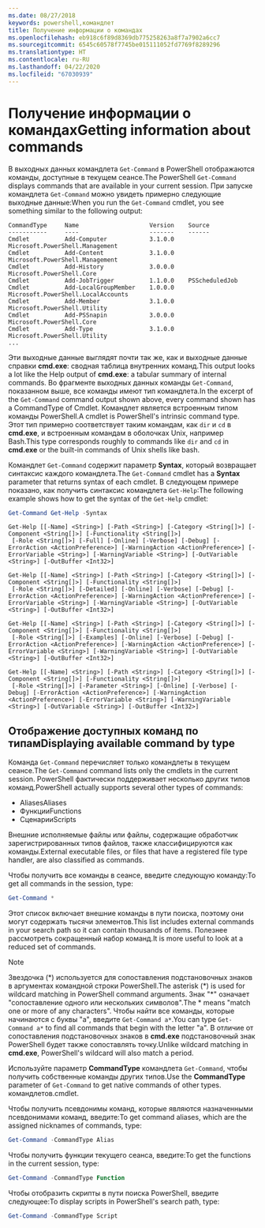 ```yaml
---
ms.date: 08/27/2018
keywords: powershell,командлет
title: Получение информации о командах
ms.openlocfilehash: eb918c6f89d8369db775258263a8f7a7902a6cc7
ms.sourcegitcommit: 6545c60578f7745be015111052fd7769f8289296
ms.translationtype: HT
ms.contentlocale: ru-RU
ms.lasthandoff: 04/22/2020
ms.locfileid: "67030939"
---
```

# <a name="getting-information-about-commands"></a><span data-ttu-id="1300f-103">Получение информации о командах</span><span class="sxs-lookup"><span data-stu-id="1300f-103">Getting information about commands</span></span>

<span data-ttu-id="1300f-104">В выходных данных командлета `Get-Command` в PowerShell отображаются команды, доступные в текущем сеансе.</span><span class="sxs-lookup"><span data-stu-id="1300f-104">The PowerShell `Get-Command` displays commands that are available in your current session.</span></span>
<span data-ttu-id="1300f-105">При запуске командлета `Get-Command` можно увидеть примерно следующие выходные данные:</span><span class="sxs-lookup"><span data-stu-id="1300f-105">When you run the `Get-Command` cmdlet, you see something similar to the following output:</span></span>

```output
CommandType     Name                    Version    Source
-----------     ----                    -------    ------
Cmdlet          Add-Computer            3.1.0.0    Microsoft.PowerShell.Management
Cmdlet          Add-Content             3.1.0.0    Microsoft.PowerShell.Management
Cmdlet          Add-History             3.0.0.0    Microsoft.PowerShell.Core
Cmdlet          Add-JobTrigger          1.1.0.0    PSScheduledJob
Cmdlet          Add-LocalGroupMember    1.0.0.0    Microsoft.PowerShell.LocalAccounts
Cmdlet          Add-Member              3.1.0.0    Microsoft.PowerShell.Utility
Cmdlet          Add-PSSnapin            3.0.0.0    Microsoft.PowerShell.Core
Cmdlet          Add-Type                3.1.0.0    Microsoft.PowerShell.Utility
...
```

<span data-ttu-id="1300f-106">Эти выходные данные выглядят почти так же, как и выходные данные справки **cmd.exe**: сводная таблица внутренних команд.</span><span class="sxs-lookup"><span data-stu-id="1300f-106">This output looks a lot like the Help output of **cmd.exe**: a tabular summary of internal commands.</span></span> <span data-ttu-id="1300f-107">Во фрагменте выходных данных команды `Get-Command`, показанном выше, все команды имеют тип командлета.</span><span class="sxs-lookup"><span data-stu-id="1300f-107">In the excerpt of the `Get-Command` command output shown above, every command shown has a CommandType of Cmdlet.</span></span> <span data-ttu-id="1300f-108">Командлет является встроенным типом команды PowerShell.</span><span class="sxs-lookup"><span data-stu-id="1300f-108">A cmdlet is PowerShell's intrinsic command type.</span></span> <span data-ttu-id="1300f-109">Этот тип примерно соответствует таким командам, как `dir` и `cd` в **cmd.exe**, и встроенным командам в оболочках Unix, например Bash.</span><span class="sxs-lookup"><span data-stu-id="1300f-109">This type corresponds roughly to commands like `dir` and `cd` in **cmd.exe** or the built-in commands of Unix shells like bash.</span></span>

<span data-ttu-id="1300f-110">Командлет `Get-Command` содержит параметр **Syntax**, который возвращает синтаксис каждого командлета.</span><span class="sxs-lookup"><span data-stu-id="1300f-110">The `Get-Command` cmdlet has a **Syntax** parameter that returns syntax of each cmdlet.</span></span> <span data-ttu-id="1300f-111">В следующем примере показано, как получить синтаксис командлета `Get-Help`:</span><span class="sxs-lookup"><span data-stu-id="1300f-111">The following example shows how to get the syntax of the `Get-Help` cmdlet:</span></span>

```powershell
Get-Command Get-Help -Syntax
```

```output
Get-Help [[-Name] <String>] [-Path <String>] [-Category <String[]>] [-Component <String[]>] [-Functionality <String[]>]
 [-Role <String[]>] [-Full] [-Online] [-Verbose] [-Debug] [-ErrorAction <ActionPreference>] [-WarningAction <ActionPreference>] [-ErrorVariable <String>] [-WarningVariable <String>] [-OutVariable <String>] [-OutBuffer <Int32>]

Get-Help [[-Name] <String>] [-Path <String>] [-Category <String[]>] [-Component <String[]>] [-Functionality <String[]>]
 [-Role <String[]>] [-Detailed] [-Online] [-Verbose] [-Debug] [-ErrorAction <ActionPreference>] [-WarningAction <ActionPreference>] [-ErrorVariable <String>] [-WarningVariable <String>] [-OutVariable <String>] [-OutBuffer <Int32>]

Get-Help [[-Name] <String>] [-Path <String>] [-Category <String[]>] [-Component <String[]>] [-Functionality <String[]>]
 [-Role <String[]>] [-Examples] [-Online] [-Verbose] [-Debug] [-ErrorAction <ActionPreference>] [-WarningAction <ActionPreference>] [-ErrorVariable <String>] [-WarningVariable <String>] [-OutVariable <String>] [-OutBuffer <Int32>]

Get-Help [[-Name] <String>] [-Path <String>] [-Category <String[]>] [-Component <String[]>] [-Functionality <String[]>]
 [-Role <String[]>] [-Parameter <String>] [-Online] [-Verbose] [-Debug] [-ErrorAction <ActionPreference>] [-WarningAction <ActionPreference>] [-ErrorVariable <String>] [-WarningVariable <String>] [-OutVariable <String>] [-OutBuffer <Int32>]
```

## <a name="displaying-available-command-by-type"></a><span data-ttu-id="1300f-112">Отображение доступных команд по типам</span><span class="sxs-lookup"><span data-stu-id="1300f-112">Displaying available command by type</span></span>

<span data-ttu-id="1300f-113">Команда `Get-Command` перечисляет только командлеты в текущем сеансе.</span><span class="sxs-lookup"><span data-stu-id="1300f-113">The `Get-Command` command lists only the cmdlets in the current session.</span></span> <span data-ttu-id="1300f-114">PowerShell фактически поддерживает несколько других типов команд.</span><span class="sxs-lookup"><span data-stu-id="1300f-114">PowerShell actually supports several other types of commands:</span></span>

- <span data-ttu-id="1300f-115">Aliases</span><span class="sxs-lookup"><span data-stu-id="1300f-115">Aliases</span></span>
- <span data-ttu-id="1300f-116">Функции</span><span class="sxs-lookup"><span data-stu-id="1300f-116">Functions</span></span>
- <span data-ttu-id="1300f-117">Сценарии</span><span class="sxs-lookup"><span data-stu-id="1300f-117">Scripts</span></span>

<span data-ttu-id="1300f-118">Внешние исполняемые файлы или файлы, содержащие обработчик зарегистрированных типов файлов, также классифицируются как команды.</span><span class="sxs-lookup"><span data-stu-id="1300f-118">External executable files, or files that have a registered file type handler, are also classified as commands.</span></span>

<span data-ttu-id="1300f-119">Чтобы получить все команды в сеансе, введите следующую команду:</span><span class="sxs-lookup"><span data-stu-id="1300f-119">To get all commands in the session, type:</span></span>

```powershell
Get-Command *
```

<span data-ttu-id="1300f-120">Этот список включает внешние команды в пути поиска, поэтому они могут содержать тысячи элементов.</span><span class="sxs-lookup"><span data-stu-id="1300f-120">This list includes external commands in your search path so it can contain thousands of items.</span></span>
<span data-ttu-id="1300f-121">Полезнее рассмотреть сокращенный набор команд.</span><span class="sxs-lookup"><span data-stu-id="1300f-121">It is more useful to look at a reduced set of commands.</span></span>

> [!NOTE]
> <span data-ttu-id="1300f-122">Звездочка (\*) используется для сопоставления подстановочных знаков в аргументах командной строки PowerShell.</span><span class="sxs-lookup"><span data-stu-id="1300f-122">The asterisk (\*) is used for wildcard matching in PowerShell command arguments.</span></span> <span data-ttu-id="1300f-123">Знак "\*" означает "сопоставление одного или нескольких символов".</span><span class="sxs-lookup"><span data-stu-id="1300f-123">The \* means "match one or more of any characters".</span></span> <span data-ttu-id="1300f-124">Чтобы найти все команды, которые начинаются с буквы "a", введите `Get-Command a*`.</span><span class="sxs-lookup"><span data-stu-id="1300f-124">You can type `Get-Command a*` to find all commands that begin with the letter "a".</span></span> <span data-ttu-id="1300f-125">В отличие от сопоставления подстановочных знаков в **cmd.exe** подстановочный знак PowerShell будет также сопоставлять точку.</span><span class="sxs-lookup"><span data-stu-id="1300f-125">Unlike wildcard matching in **cmd.exe**, PowerShell's wildcard will also match a period.</span></span>

<span data-ttu-id="1300f-126">Используйте параметр **CommandType** командлета `Get-Command`, чтобы получить собственные команды других типов.</span><span class="sxs-lookup"><span data-stu-id="1300f-126">Use the **CommandType** parameter of `Get-Command` to get native commands of other types.</span></span>
<span data-ttu-id="1300f-127">командлетов.</span><span class="sxs-lookup"><span data-stu-id="1300f-127">cmdlet.</span></span>

<span data-ttu-id="1300f-128">Чтобы получить псевдонимы команд, которые являются назначенными псевдонимами команд, введите:</span><span class="sxs-lookup"><span data-stu-id="1300f-128">To get command aliases, which are the assigned nicknames of commands, type:</span></span>

```powershell
Get-Command -CommandType Alias
```

<span data-ttu-id="1300f-129">Чтобы получить функции текущего сеанса, введите:</span><span class="sxs-lookup"><span data-stu-id="1300f-129">To get the functions in the current session, type:</span></span>

```powershell
Get-Command -CommandType Function
```

<span data-ttu-id="1300f-130">Чтобы отобразить скрипты в пути поиска PowerShell, введите следующее:</span><span class="sxs-lookup"><span data-stu-id="1300f-130">To display scripts in PowerShell's search path, type:</span></span>

```powershell
Get-Command -CommandType Script
```
